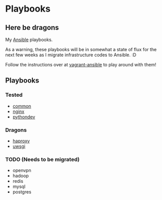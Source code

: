 # Playbooks

## Here be dragons

My [Ansible](https://github.com/ansible/ansible) playbooks.

As a warning, these playbooks will be in somewhat a state of flux for the next
few weeks as I migrate infrastructure codes to Ansible. :D

Follow the instructions over at [vagrant-ansible](https://github.com/ryankanno/vagrant-ansible) to play around with them!

## Playbooks

### Tested

  * [common](https://github.com/ryankanno/playbooks/tree/master/common)
  * [nginx](https://github.com/ryankanno/playbooks/tree/master/nginx)
  * [pythondev](https://github.com/ryankanno/playbooks/tree/master/pythondev)

### Dragons

  * [haproxy](https://github.com/ryankanno/playbooks/tree/master/haproxy)
  * [uwsgi](https://github.com/ryankanno/playbooks/tree/master/uwsgi)

### TODO (Needs to be migrated)

  * openvpn
  * hadoop
  * redis
  * mysql
  * postgres
